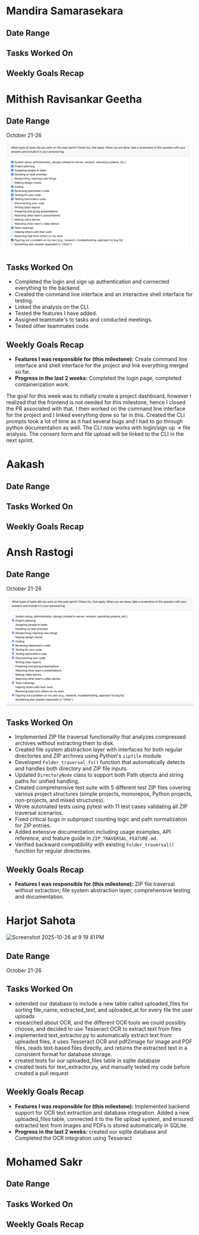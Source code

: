 # Mandira Samarasekara

## Date Range

## Tasks Worked On

## Weekly Goals Recap

# Mithish Ravisankar Geetha

## Date Range

October 21-26

![Mithish Peer Eval SS](images/MithishWeek8.jpg)

## Tasks Worked On

- Completed the login and sign up authentication and connected everything to the backend.
- Created the command line interface and an interactive shell interface for testing.
- Linked the analysis on the CLI.
- Tested the features I have added.
- Assigned teammate's to tasks and conducted meetings.
- Tested other teammates code.

## Weekly Goals Recap

- **Features I was responsible for (this milestone):** Create command line interface and shell interface for the project and link everything merged so far.
- **Progress in the last 2 weeks:** Completed the login page, completed containerization work.

The goal for this week was to initially create a project dashboard, however I realized that the frontend is not needed for this milestone, hence I closed the PR associated with that. I then worked on the command line interface for the project and I linked everything done so far in this. Created the CLI prompts took a lot of time as it had several bugs and I had to go through python documentation as well. The CLI now works with login/sign up -> file analysis. The consent form and file upload will be linked to the CLI in the next sprint.

# Aakash

## Date Range

## Tasks Worked On

## Weekly Goals Recap

# Ansh Rastogi

## Date Range

October 21-26

![Ansh Peer Eval SS](images/AnshRastogi_PeerEval_SS_W8.png)

## Tasks Worked On

- Implemented ZIP file traversal functionality that analyzes compressed archives without extracting them to disk.
- Created file system abstraction layer with interfaces for both regular directories and ZIP archives using Python's `zipfile` module.
- Developed `Folder_traversal_fs()` function that automatically detects and handles both directory and ZIP file inputs.
- Updated `DirectoryNode` class to support both Path objects and string paths for unified handling.
- Created comprehensive test suite with 5 different test ZIP files covering various project structures (simple projects, monorepos, Python projects, non-projects, and mixed structures).
- Wrote automated tests using pytest with 11 test cases validating all ZIP traversal scenarios.
- Fixed critical bugs in subproject counting logic and path normalization for ZIP entries.
- Added extensive documentation including usage examples, API reference, and feature guide in `ZIP_TRAVERSAL_FEATURE.md`.
- Verified backward compatibility with existing `Folder_traversal()` function for regular directories.

## Weekly Goals Recap

- **Features I was responsible for (this milestone):** ZIP file traversal without extraction; file system abstraction layer; comprehensive testing and documentation.

# Harjot Sahota

<img width="1074" height="624" alt="Screenshot 2025-10-26 at 9 19 41 PM" src="https://github.com/user-attachments/assets/993650e0-ffb8-44b1-85ba-d46b4ff71b8d" />

## Date Range

October 21-26

## Tasks Worked On

- extended our database to include a new table called uploaded_files for sorting file_name, extracted_text, and uploaded_at for every file the user uploads
- researched about OCR, and the different OCR tools we could possibly choose, and decided to use Tesseract OCR to extract text from files
- implemented text_extractor.py to automatically extract text from uploaded files, it uses Tesseract OCR and pdf2image for image and PDF files, reads text-based files directly, and returns the extracted text in a consistent format for database storage.
- created tests for our uploaded_files table in sqlite database
- created tests for text_extractor.py, and manually tested my code before created a pull request

## Weekly Goals Recap

- **Features I was responsible for (this milestone):** Implemented backend support for OCR text extraction and database integration. Added a new uploaded_files table, connected it to the file upload system, and ensured extracted text from images and PDFs is stored automatically in SQLite.
- **Progress in the last 2 weeks:** created our sqlite database and Completed the OCR integration using Tesseract
  
# Mohamed Sakr

## Date Range

## Tasks Worked On

## Weekly Goals Recap
